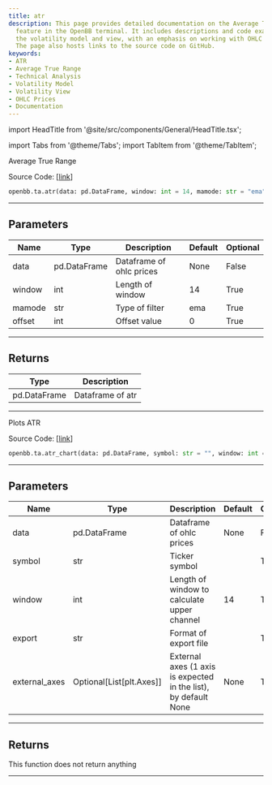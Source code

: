 ```yaml
---
title: atr
description: This page provides detailed documentation on the Average True Range (ATR)
  feature in the OpenBB terminal. It includes descriptions and code examples for both
  the volatility model and view, with an emphasis on working with OHLC price dataframes.
  The page also hosts links to the source code on GitHub.
keywords:
- ATR
- Average True Range
- Technical Analysis
- Volatility Model
- Volatility View
- OHLC Prices
- Documentation
---
```


import HeadTitle from '@site/src/components/General/HeadTitle.tsx';

<HeadTitle title="ta.atr - Reference | OpenBB SDK Docs" />

import Tabs from '@theme/Tabs';
import TabItem from '@theme/TabItem';

<Tabs>
<TabItem value="model" label="Model" default>

Average True Range

Source Code: [[link](https://github.com/OpenBB-finance/OpenBB/tree/main/openbb_terminal/common/technical_analysis/volatility_model.py#L132)]

```python
openbb.ta.atr(data: pd.DataFrame, window: int = 14, mamode: str = "ema", offset: int = 0)
```

---

## Parameters

| Name | Type | Description | Default | Optional |
| ---- | ---- | ----------- | ------- | -------- |
| data | pd.DataFrame | Dataframe of ohlc prices | None | False |
| window | int | Length of window | 14 | True |
| mamode | str | Type of filter | ema | True |
| offset | int | Offset value | 0 | True |


---

## Returns

| Type | Description |
| ---- | ----------- |
| pd.DataFrame | Dataframe of atr |
---

</TabItem>
<TabItem value="view" label="Chart">

Plots ATR

Source Code: [[link](https://github.com/OpenBB-finance/OpenBB/tree/main/openbb_terminal/common/technical_analysis/volatility_view.py#L289)]

```python
openbb.ta.atr_chart(data: pd.DataFrame, symbol: str = "", window: int = 14, mamode: str = "sma", offset: int = 0, export: str = "", external_axes: Optional[List[matplotlib.axes._axes.Axes]] = None)
```

---

## Parameters

| Name | Type | Description | Default | Optional |
| ---- | ---- | ----------- | ------- | -------- |
| data | pd.DataFrame | Dataframe of ohlc prices | None | False |
| symbol | str | Ticker symbol |  | True |
| window | int | Length of window to calculate upper channel | 14 | True |
| export | str | Format of export file |  | True |
| external_axes | Optional[List[plt.Axes]] | External axes (1 axis is expected in the list), by default None | None | True |


---

## Returns

This function does not return anything

---

</TabItem>
</Tabs>
